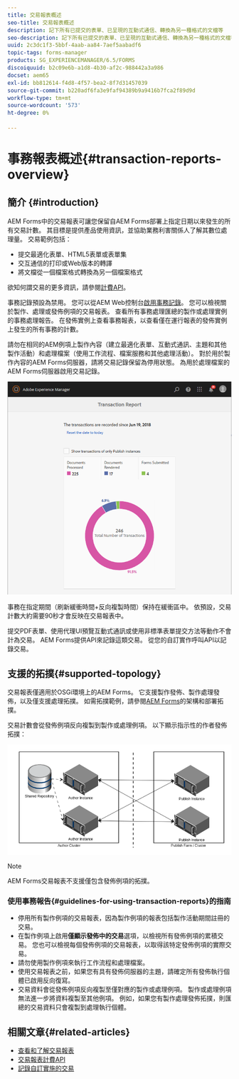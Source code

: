 ```yaml
---
title: 交易報表概述
seo-title: 交易報表概述
description: 記下所有已提交的表單、已呈現的互動式通信、轉換為另一種格式的文檔等
seo-description: 記下所有已提交的表單、已呈現的互動式通信、轉換為另一種格式的文檔等
uuid: 2c3dc1f3-5bbf-4aab-aa84-7aef5aabadf6
topic-tags: forms-manager
products: SG_EXPERIENCEMANAGER/6.5/FORMS
discoiquuid: b2c09e6b-a1d8-4b30-af2c-988442a3a986
docset: aem65
exl-id: bb812614-f4d8-4f57-bea2-8f7d31457039
source-git-commit: b220adf6fa3e9faf94389b9a9416b7fca2f89d9d
workflow-type: tm+mt
source-wordcount: '573'
ht-degree: 0%

---
```


# 事務報表概述{#transaction-reports-overview}

## 簡介 {#introduction}

AEM Forms中的交易報表可讓您保留自AEM Forms部署上指定日期以來發生的所有交易計數。 其目標是提供產品使用資訊，並協助業務利害關係人了解其數位處理量。 交易範例包括：

* 提交最適化表單、HTML5表單或表單集
* 交互通信的打印或Web版本的轉譯
* 將文檔從一個檔案格式轉換為另一個檔案格式

欲知何謂交易的更多資訊，請參閱[計費API](../../forms/using/transaction-reports-billable-apis.md)。

事務記錄預設為禁用。 您可以從AEM Web控制台[啟用事務記錄](../../forms/using/viewing-and-understanding-transaction-reports.md#setting-up-transaction-reports)。 您可以檢視關於製作、處理或發佈例項的交易報表。 查看所有事務處理匯總的製作或處理實例的事務處理報告。 在發佈實例上查看事務報表，以查看僅在運行報表的發佈實例上發生的所有事務的計數。

請勿在相同的AEM例項上製作內容（建立最適化表單、互動式通訊、主題和其他製作活動）和處理檔案（使用工作流程、檔案服務和其他處理活動）。 對於用於製作內容的AEM Forms伺服器，請將交易記錄保留為停用狀態。 為用於處理檔案的AEM Forms伺服器啟用交易記錄。

![sample-transaction-report-author-1](assets/sample-transaction-report-author-1.png)

事務在指定期間（刷新緩衝時間+反向複製時間）保持在緩衝區中。 依預設，交易計數大約需要90秒才會反映在交易報表中。

提交PDF表單、使用代理UI預覽互動式通訊或使用非標準表單提交方法等動作不會計為交易。 AEM Forms提供API來記錄這類交易。 從您的自訂實作呼叫API以記錄交易。

## 支援的拓撲{#supported-topology}

交易報表僅適用於OSGi環境上的AEM Forms。 它支援製作發佈、製作處理發佈，以及僅支援處理拓撲。 如需拓撲範例，請參閱[AEM Forms](../../forms/using/transaction-reports-overview.md)的架構和部署拓撲。

交易計數會從發佈例項反向複製到製作或處理例項。 以下顯示指示性的作者發佈拓撲：

![simple-author-publish-topology](assets/simple-author-publish-topology.png)

>[!NOTE]
>
>AEM Forms交易報表不支援僅包含發佈例項的拓撲。

### 使用事務報告{#guidelines-for-using-transaction-reports}的指南

* 停用所有製作例項的交易報表，因為製作例項的報表包括製作活動期間註冊的交易。
* 在製作例項上啟用&#x200B;**僅顯示發佈中的交易**&#x200B;選項，以檢視所有發佈例項的累積交易。 您也可以檢視每個發佈例項的交易報表，以取得該特定發佈例項的實際交易。
* 請勿使用製作例項來執行工作流程和處理檔案。
* 使用交易報表之前，如果您有具有發佈伺服器的主題，請確定所有發佈執行個體已啟用反向復寫。
* 交易資料會從發佈例項反向複製至僅對應的製作或處理例項。 製作或處理例項無法進一步將資料複製至其他例項。 例如，如果您有製作處理發佈拓撲，則匯總的交易資料只會複製到處理執行個體。

## 相關文章{#related-articles}

* [查看和了解交易報表](../../forms/using/viewing-and-understanding-transaction-reports.md)
* [交易報表計費API](../../forms/using/transaction-reports-billable-apis.md)
* [記錄自訂實施的交易](/help/forms/using/record-transaction-custom-implementation.md)
